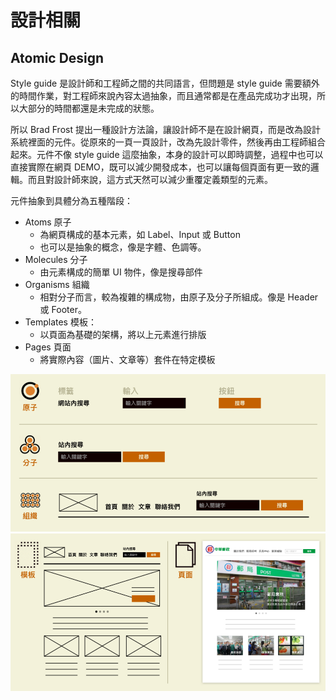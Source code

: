 # 設計相關

## Atomic Design

Style guide 是設計師和工程師之間的共同語言，但問題是 style guide 需要額外的時間作業，對工程師來說內容太過抽象，而且通常都是在產品完成功才出現，所以大部分的時間都還是未完成的狀態。

所以 Brad Frost 提出一種設計方法論，讓設計師不是在設計網頁，而是改為設計系統裡面的元件。從原來的一頁一頁設計，改為先設計零件，然後再由工程師組合起來。元件不像 style guide 這麼抽象，本身的設計可以即時調整，過程中也可以直接實際在網頁 DEMO，既可以減少開發成本，也可以讓每個頁面有更一致的邏輯。而且對設計師來說，這方式天然可以減少重覆定義類型的元素。

元件抽象到具體分為五種階段：

* Atoms 原子
    * 為網頁構成的基本元素，如 Label、Input 或 Button
    * 也可以是抽象的概念，像是字體、色調等。
* Molecules 分子
    * 由元素構成的簡單 UI 物件，像是搜尋部件
* Organisms 組織
    * 相對分子而言，較為複雜的構成物，由原子及分子所組成。像是 Header 或 Footer。
* Templates 模板：
    * 以頁面為基礎的架構，將以上元素進行排版
* Pages 頁面
    * 將實際內容（圖片、文章等）套件在特定模板

![Actomic Design 1](images/atomic-design-1.png)
![Actomic Design 2](images/atomic-design-2.png)
